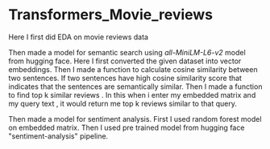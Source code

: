 # Transformers_Movie_reviews

Here I first did EDA on movie reviews data

Then made a model for semantic search using *all-MiniLM-L6-v2* model from hugging face. Here I first converted the given dataset into vector embeddings. Then I made a function to calculate cosine similarity between two sentences. If two sentences have high cosine similarity score that indicates that the sentences are semantically similar. Then I made a function to find top k similar reviews . In this when i enter my embedded matrix and my query text , it would return me top k reviews similar to that query.

Then made a model for sentiment analysis. First I used random forest model on embedded matrix. Then I used pre trained model from hugging face "sentiment-analysis" pipeline. 
